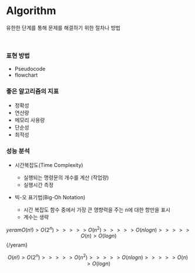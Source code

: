 # Algorithm

유한한 단계를 통해 문제를 해결하기 위한 절차나 방법

<br>

### 표현 방법

* Pseudocode
* flowchart

### 좋은 알고리즘의 지표

* 정확성
* 연산량
* 메모리 사용량
* 단순성
* 최적성

### 성능 분석

* 시간복잡도(Time Complexity)
  * 실행되는 명령문의 개수를 계산 (작업량)
  * 실행시간 측정
  
* 빅-오 표기법(Big-Oh Notation)

  * 시간 복잡도 함수 중에서 가장 큰 영향력을 주는 n에 대한 항만을 표시
  * 계수는 생략

$$ {yeram}
O(n!) > O(2^n) >>>>> O(n^2) >>>>> O(nlogn) >>>>> O(n) > O(logn)
$$ {/yeram}

$$
O(n!) > O(2^n) >>>>> O(n^2) >>>>> O(nlogn) >>>>> O(n) > O(logn)
$$





<script type="text/javascript" 
src="https://cdn.mathjax.org/mathjax/latest/MathJax.js?config=TeX-AMS_HTML">
    O(n!) > O(2^n) >>>>> O(n^2) >>>>> O(nlogn) >>>>> O(n) > O(logn)

</script>


